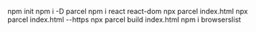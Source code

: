 npm init
npm i -D parcel
npm i react react-dom
npx parcel index.html
npx parcel index.html --https
npx parcel build index.html
npm i browserslist
